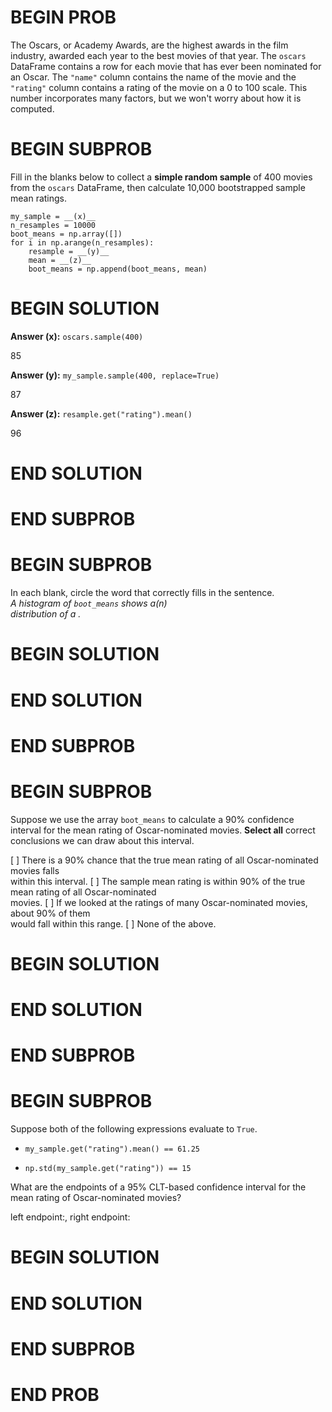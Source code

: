 # BEGIN PROB

The Oscars, or Academy Awards, are the highest awards in the film
industry, awarded each year to the best movies of that year. The
`oscars` DataFrame contains a row for each movie that has ever been
nominated for an Oscar. The `"name"` column contains the name of the
movie and the `"rating"` column contains a rating of the movie on a 0 to
100 scale. This number incorporates many factors, but we won't worry
about how it is computed.


# BEGIN SUBPROB

Fill in the blanks below to collect a **simple random sample** of 400
movies from the `oscars` DataFrame, then calculate 10,000 bootstrapped
sample mean ratings.

    my_sample = __(x)__
    n_resamples = 10000
    boot_means = np.array([])
    for i in np.arange(n_resamples):
        resample = __(y)__
        mean = __(z)__
        boot_means = np.append(boot_means, mean)


# BEGIN SOLUTION

**Answer (x):** `oscars.sample(400)`

<average>85</average>

**Answer (y):** `my_sample.sample(400, replace=True)`

<average>87</average>

**Answer (z):** `resample.get("rating").mean()`

<average>96</average>
# END SOLUTION

# END SUBPROB

# BEGIN SUBPROB

In each blank, circle the word that correctly fills in the sentence.\
*A histogram of `boot_means` shows a(n)\
distribution of a .*

# BEGIN SOLUTION

# END SOLUTION

# END SUBPROB

# BEGIN SUBPROB

Suppose we use the array `boot_means` to calculate a 90% confidence
interval for the mean rating of Oscar-nominated movies. **Select all**
correct conclusions we can draw about this interval.

[ ] There is a 90% chance that the true mean rating of all
Oscar-nominated movies falls\
within this interval.
[ ] The sample mean rating is within 90% of the true mean rating of
all Oscar-nominated\
movies.
[ ] If we looked at the ratings of many Oscar-nominated movies, about
90% of them\
would fall within this range.
[ ] None of the above.

# BEGIN SOLUTION

# END SOLUTION

# END SUBPROB

# BEGIN SUBPROB

Suppose both of the following expressions evaluate to `True`.

-   `my_sample.get("rating").mean() == 61.25`

-   `np.std(my_sample.get("rating")) == 15`

What are the endpoints of a 95% CLT-based confidence interval for the
mean rating of Oscar-nominated movies?

left endpoint:, right endpoint:

# BEGIN SOLUTION

# END SOLUTION

# END SUBPROB

# END PROB